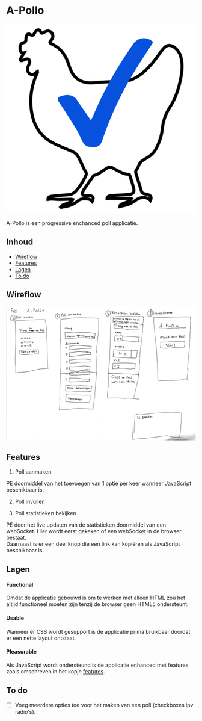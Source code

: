 # A-Pollo
![A-Pollo logo](static/images/logo.svg)

A-Pollo is een progressive enchanced poll applicatie.

## Inhoud
* [Wireflow](#wireflow)
* [Features](#features)
* [Lagen](#lagen)
* [To do](#to-do)

## Wireflow
![wireflow](bin/wireflow.jpg)

## Features
1. Poll aanmaken

PE doormiddel van het toevoegen van 1 optie per keer wanneer JavaScript beschikbaar is.

2. Poll invullen

3. Poll statistieken bekijken

PE door het live updaten van de statistieken doormiddel van een webSocket. Hier wordt eerst gekeken of een webSocket in de browser bestaat.  
Daarnaast is er een deel knop die een link kan kopiëren als JavaScript beschikbaar is.

## Lagen
#### Functional
Omdat de applicatie gebouwd is om te werken met alleen HTML zou het altijd functioneel moeten zijn tenzij de browser geen HTML5 ondersteunt.

#### Usable
Wanneer er CSS wordt gesupport is de applicatie prima bruikbaar doordat er een nette layout ontstaat.

#### Pleasurable
Als JavaScript wordt ondersteund is de applicatie enhanced met features zoals omschreven in het kopje [features](#features).

## To do
- [ ] Voeg meerdere opties toe voor het maken van een poll (checkboxes ipv radio's).
